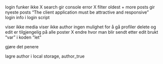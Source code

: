 login funker ikke X
search gir console error X
filter oldest + more posts gir nyeste posts
“The client application must be attractive and responsive”
login info i login script
 
viser ikke media
viser ikke author
ingen mulighet for å gå profiler
delete og edit er tilgjengelig på alle poster  X
endre hvor man blir sendt etter edit
brukt “var” i koden "let"

gjøre det penere

lagre author i local storage, author_true